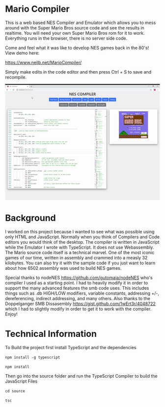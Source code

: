 # Mario Compiler
This is a web based NES Compiler and Emulator which allows you to mess around with the Super Mario Bros source code and see the results in realtime. You will need your own Super Mario Bros rom for it to work. Everything runs in the browser, there is no server side code.

Come and feel what it was like to develop NES games back in the 80's! View demo here:

https://www.neilb.net/MarioCompiler/

Simply make edits in the code editor and then press Ctrl + S to save and recompile. 

![alt](demo.gif)


# Background
I worked on this project because I wanted to see what was possible using only HTML and JavaScript. Normally when you think of Compilers and Code editors you would think of the desktop. The compiler is written in JavaScript while the Emulator I wrote with TypeScript. It does not use Webassembly. The Mario source code itself is a technical marvel. One of the most iconic games of our time, written in assembly and crammed into a measly 32 kilobytes. You can also try it with the sample code if you just want to learn about how 6502 assembly was used to build NES games.

Special thanks to nodeNES https://github.com/gutomaia/nodeNES who's compiler I used as a starting point. I had to heavily modify it in order to support the many advanced features the smb code uses. This includes things such as .db HIGH/LOW modifiers, variable constants, addressing +/-, dereferencing, indirect addressing, and many others. Also thanks to the Doppelganger SMB Dissasembly https://gist.github.com/1wErt3r/4048722 which I had to slightly modify in order to get it to work with the compiler. Enjoy!

# Technical Information
To Build the project first install TypeScript and the dependencies

`npm install -g typescript`

`npm install`

Then go into the source folder and run the TypeScript Compiler to build the JavaScript Files

`cd source`

`tsc`


